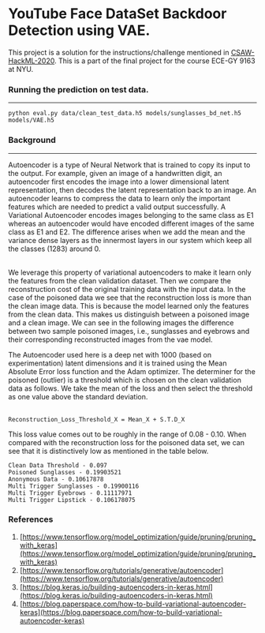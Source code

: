 # YouTube Face DataSet Backdoor Detection using VAE.

This project is a solution for the instructions/challenge mentioned in [CSAW-HackML-2020](https://github.com/csaw-hackml/CSAW-HackML-2020). This is 
a part of the final project for the course ECE-GY 9163 at NYU. 

### Running the prediction on test data.

<hr>

```
python eval.py data/clean_test_data.h5 models/sunglasses_bd_net.h5 models/VAE.h5
```


### Background

<hr>
Autoencoder is a type of Neural Network that is trained to copy its input to the output.  For example, given an image of a handwritten digit, an autoencoder first encodes the image into a lower dimensional latent representation, then decodes the latent representation back to an image. An autoencoder learns to compress the data to learn only the important features which are needed to predict a valid output successfully. A Variational Autoencoder encodes images belonging to the same class as E1 whereas an autoencoder would have encoded different images of the same class as E1 and E2. The difference arises when we add the mean and the variance dense layers as the innermost layers in our system which keep all the classes (1283) around 0. 


<br>
<br>

We leverage this property of variational autoencoders to make it learn only the features from the clean validation dataset. Then we compare the reconstruction cost of the original training data with the input data. In the case of the poisoned data we see that the reconstruction loss is more than the clean image data. This is because the model learned only the features from the clean data. This makes us distinguish between a poisoned image and a clean image.
We can see in the following images the difference between two sample poisoned images, i.e., sunglasses and eyebrows and their corresponding reconstructed images from the vae model.


The Autoencoder used here is a deep net with 1000 (based on experimentation) latent dimensions and it is trained using the Mean Absolute Error loss function and the Adam optimizer. The determiner for the poisoned (outlier) is a threshold which is chosen on the clean validation data as follows. We take the mean of the loss and then select the threshold as one value above the standard deviation.
<br><br>
```
Reconstruction_Loss_Threshold_X = Mean_X + S.T.D_X
```

This loss value comes out to be roughly in the range of 0.08 - 0.10. When compared with the reconstruction loss for the poisoned data set, we can see that it is distinctively low as mentioned in the table below.

```
Clean Data Threshold - 0.097 
Poisoned Sunglasses - 0.19903521 
Anonymous Data - 0.10617878  
Multi Trigger Sunglasses - 0.19900116 
Multi Trigger Eyebrows - 0.11117971  
Multi Trigger Lipstick - 0.106178075 
```

### References

1. [https://www.tensorflow.org/model_optimization/guide/pruning/pruning_with_keras](https://www.tensorflow.org/model_optimization/guide/pruning/pruning_with_keras)<br>
2. [https://www.tensorflow.org/tutorials/generative/autoencoder](https://www.tensorflow.org/tutorials/generative/autoencoder)<br>
3. [https://blog.keras.io/building-autoencoders-in-keras.html](https://blog.keras.io/building-autoencoders-in-keras.html)<br>
4. [https://blog.paperspace.com/how-to-build-variational-autoencoder-keras](https://blog.paperspace.com/how-to-build-variational-autoencoder-keras)<br>
